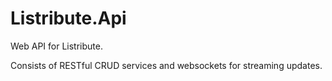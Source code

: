# Listribute.Api

Web API for Listribute.

Consists of RESTful CRUD services and websockets for streaming updates.
